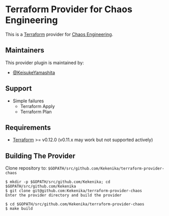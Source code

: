 # Terraform Provider for Chaos Engineering

This is a [Terraform](https://www.terraform.io/) provider for [Chaos Engineering](https://en.wikipedia.org/wiki/Chaos_engineering).

## Maintainers

This provider plugin is maintained by:

* [@KeisukeYamashita](https;//github.com/KeisukeYamashita)

## Support

- Simple failures
    - Terraform Apply
    - Terraform Plan

## Requirements

- [Terraform](https://www.terraform.io/downloads.html) >= v0.12.0 (v0.11.x may work but not supported actively)

## Building The Provider

Clone repository to: `$GOPATH/src/github.com/Kekenika/terraform-provider-chaos`

```console
$ mkdir -p $GOPATH/src/github.com/Kekenika; cd $GOPATH/src/github.com/Kekenika
$ git clone git@github.com:Kekenika/terraform-provider-chaos
Enter the provider directory and build the provider

$ cd $GOPATH/src/github.com/Kekenika/terraform-provider-chaos
$ make build
```
